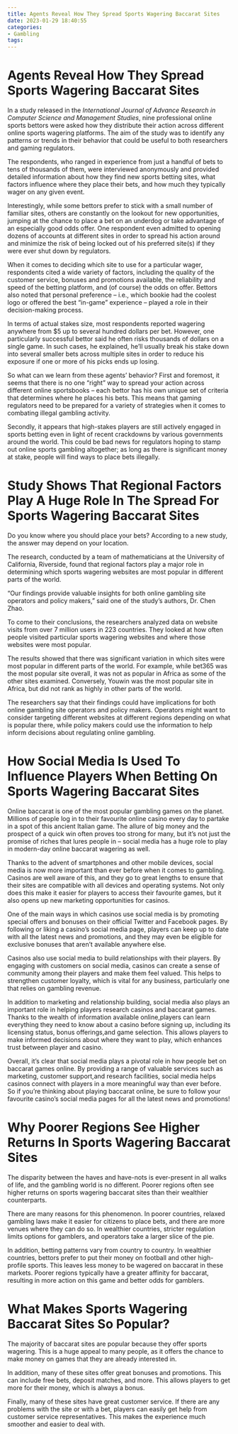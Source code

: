 ```yaml
---
title: Agents Reveal How They Spread Sports Wagering Baccarat Sites
date: 2023-01-29 18:40:55
categories:
- Gambling
tags:
---
```



#  Agents Reveal How They Spread Sports Wagering Baccarat Sites

In a study released in the <i>International Journal of Advance Research in Computer Science and Management Studies</i>, nine professional online sports bettors were asked how they distribute their action across different online sports wagering platforms. The aim of the study was to identify any patterns or trends in their behavior that could be useful to both researchers and gaming regulators.

The respondents, who ranged in experience from just a handful of bets to tens of thousands of them, were interviewed anonymously and provided detailed information about how they find new sports betting sites, what factors influence where they place their bets, and how much they typically wager on any given event.

Interestingly, while some bettors prefer to stick with a small number of familiar sites, others are constantly on the lookout for new opportunities, jumping at the chance to place a bet on an underdog or take advantage of an especially good odds offer. One respondent even admitted to opening dozens of accounts at different sites in order to spread his action around and minimize the risk of being locked out of his preferred site(s) if they were ever shut down by regulators.

When it comes to deciding which site to use for a particular wager, respondents cited a wide variety of factors, including the quality of the customer service, bonuses and promotions available, the reliability and speed of the betting platform, and (of course) the odds on offer. Bettors also noted that personal preference – i.e., which bookie had the coolest logo or offered the best “in-game” experience – played a role in their decision-making process.

In terms of actual stakes size, most respondents reported wagering anywhere from $5 up to several hundred dollars per bet. However, one particularly successful bettor said he often risks thousands of dollars on a single game. In such cases, he explained, he’ll usually break his stake down into several smaller bets across multiple sites in order to reduce his exposure if one or more of his picks ends up losing.

So what can we learn from these agents’ behavior? First and foremost, it seems that there is no one “right” way to spread your action across different online sportsbooks – each bettor has his own unique set of criteria that determines where he places his bets. This means that gaming regulators need to be prepared for a variety of strategies when it comes to combating illegal gambling activity.


Secondly, it appears that high-stakes players are still actively engaged in sports betting even in light of recent crackdowns by various governments around the world. This could be bad news for regulators hoping to stamp out online sports gambling altogether; as long as there is significant money at stake, people will find ways to place bets illegally.

#  Study Shows That Regional Factors Play A Huge Role In The Spread For Sports Wagering Baccarat Sites

Do you know where you should place your bets? According to a new study, the answer may depend on your location.

The research, conducted by a team of mathematicians at the University of California, Riverside, found that regional factors play a major role in determining which sports wagering websites are most popular in different parts of the world.

“Our findings provide valuable insights for both online gambling site operators and policy makers,” said one of the study’s authors, Dr. Chen Zhao.

To come to their conclusions, the researchers analyzed data on website visits from over 7 million users in 223 countries. They looked at how often people visited particular sports wagering websites and where those websites were most popular.

The results showed that there was significant variation in which sites were most popular in different parts of the world. For example, while bet365 was the most popular site overall, it was not as popular in Africa as some of the other sites examined. Conversely, Youwin was the most popular site in Africa, but did not rank as highly in other parts of the world.

The researchers say that their findings could have implications for both online gambling site operators and policy makers. Operators might want to consider targeting different websites at different regions depending on what is popular there, while policy makers could use the information to help inform decisions about regulating online gambling.

#  How Social Media Is Used To Influence Players When Betting On Sports Wagering Baccarat Sites

Online baccarat is one of the most popular gambling games on the planet. Millions of people log in to their favourite online casino every day to partake in a spot of this ancient Italian game. The allure of big money and the prospect of a quick win often proves too strong for many, but it’s not just the promise of riches that lures people in – social media has a huge role to play in modern-day online baccarat wagering as well.

Thanks to the advent of smartphones and other mobile devices, social media is now more important than ever before when it comes to gambling. Casinos are well aware of this, and they go to great lengths to ensure that their sites are compatible with all devices and operating systems. Not only does this make it easier for players to access their favourite games, but it also opens up new marketing opportunities for casinos.

One of the main ways in which casinos use social media is by promoting special offers and bonuses on their official Twitter and Facebook pages. By following or liking a casino’s social media page, players can keep up to date with all the latest news and promotions, and they may even be eligible for exclusive bonuses that aren’t available anywhere else.

Casinos also use social media to build relationships with their players. By engaging with customers on social media, casinos can create a sense of community among their players and make them feel valued. This helps to strengthen customer loyalty, which is vital for any business, particularly one that relies on gambling revenue.

In addition to marketing and relationship building, social media also plays an important role in helping players research casinos and baccarat games. Thanks to the wealth of information available online,players can learn everything they need to know about a casino before signing up, including its licensing status, bonus offerings,and game selection. This allows players to make informed decisions about where they want to play, which enhances trust between player and casino.

Overall, it’s clear that social media plays a pivotal role in how people bet on baccarat games online. By providing a range of valuable services such as marketing, customer support,and research facilities, social media helps casinos connect with players in a more meaningful way than ever before. So if you’re thinking about playing baccarat online, be sure to follow your favourite casino’s social media pages for all the latest news and promotions!

#  Why Poorer Regions See Higher Returns In Sports Wagering Baccarat Sites

The disparity between the haves and have-nots is ever-present in all walks of life, and the gambling world is no different. Poorer regions often see higher returns on sports wagering baccarat sites than their wealthier counterparts.

There are many reasons for this phenomenon. In poorer countries, relaxed gambling laws make it easier for citizens to place bets, and there are more venues where they can do so. In wealthier countries, stricter regulation limits options for gamblers, and operators take a larger slice of the pie.

In addition, betting patterns vary from country to country. In wealthier countries, bettors prefer to put their money on football and other high-profile sports. This leaves less money to be wagered on baccarat in these markets. Poorer regions typically have a greater affinity for baccarat, resulting in more action on this game and better odds for gamblers.

#  What Makes Sports Wagering Baccarat Sites So Popular?

The majority of baccarat sites are popular because they offer sports wagering. This is a huge appeal to many people, as it offers the chance to make money on games that they are already interested in.

In addition, many of these sites offer great bonuses and promotions. This can include free bets, deposit matches, and more. This allows players to get more for their money, which is always a bonus.

Finally, many of these sites have great customer service. If there are any problems with the site or with a bet, players can easily get help from customer service representatives. This makes the experience much smoother and easier to deal with.